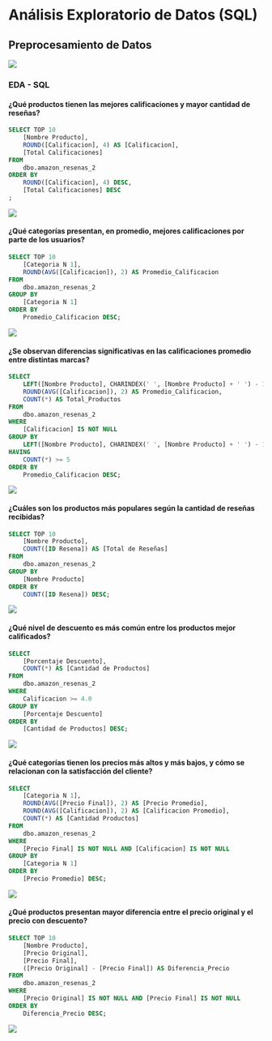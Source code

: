# Análisis Exploratorio de Datos (SQL)

## Preprocesamiento de Datos

<img src="../src/image/preprocesamiento.png">

### EDA - SQL

#### ¿Qué productos tienen las mejores calificaciones y mayor cantidad de reseñas?

```sql
SELECT TOP 10
	[Nombre Producto], 
	ROUND([Calificacion], 4) AS [Calificacion],
	[Total Calificaciones]
FROM 
	dbo.amazon_resenas_2
ORDER BY
	ROUND([Calificacion], 4) DESC,
	[Total Calificaciones] DESC
;
```
<img src="../src/image/image.png">

#### ¿Qué categorías presentan, en promedio, mejores calificaciones por parte de los usuarios?

```sql
SELECT TOP 10
    [Categoria N 1],
    ROUND(AVG([Calificacion]), 2) AS Promedio_Calificacion
FROM
    dbo.amazon_resenas_2
GROUP BY
    [Categoria N 1]
ORDER BY
    Promedio_Calificacion DESC;
```
<img src="../src/image/image2.png">

#### ¿Se observan diferencias significativas en las calificaciones promedio entre distintas marcas?

```sql
SELECT 
    LEFT([Nombre Producto], CHARINDEX(' ', [Nombre Producto] + ' ') - 1) AS Marca_Estimada,
    ROUND(AVG([Calificacion]), 2) AS Promedio_Calificacion,
    COUNT(*) AS Total_Productos
FROM 
    dbo.amazon_resenas_2
WHERE 
    [Calificacion] IS NOT NULL
GROUP BY 
    LEFT([Nombre Producto], CHARINDEX(' ', [Nombre Producto] + ' ') - 1)
HAVING 
    COUNT(*) >= 5
ORDER BY 
    Promedio_Calificacion DESC;
```
<img src="../src/image/image3.png">

#### ¿Cuáles son los productos más populares según la cantidad de reseñas recibidas?

```sql
SELECT TOP 10
    [Nombre Producto],
    COUNT([ID Resena]) AS [Total de Reseñas]
FROM
    dbo.amazon_resenas_2
GROUP BY
    [Nombre Producto]
ORDER BY
    COUNT([ID Resena]) DESC;
```
<img src="../src/image/image4.png">

#### ¿Qué nivel de descuento es más común entre los productos mejor calificados?

```sql
SELECT 
    [Porcentaje Descuento], 
    COUNT(*) AS [Cantidad de Productos]
FROM 
    dbo.amazon_resenas_2
WHERE 
    Calificacion >= 4.0
GROUP BY 
    [Porcentaje Descuento]
ORDER BY 
    [Cantidad de Productos] DESC;
```
<img src="../src/image/image5.png">

#### ¿Qué categorías tienen los precios más altos y más bajos, y cómo se relacionan con la satisfacción del cliente?

```sql
SELECT 
    [Categoria N 1],
    ROUND(AVG([Precio Final]), 2) AS [Precio Promedio],
    ROUND(AVG([Calificacion]), 2) AS [Calificacion Promedio],
    COUNT(*) AS [Cantidad Productos]
FROM 
    dbo.amazon_resenas_2
WHERE 
    [Precio Final] IS NOT NULL AND [Calificacion] IS NOT NULL
GROUP BY 
    [Categoria N 1]
ORDER BY 
    [Precio Promedio] DESC;
```
<img src="../src/image/image6.png">

#### ¿Qué productos presentan mayor diferencia entre el precio original y el precio con descuento?

```sql
SELECT TOP 10
    [Nombre Producto],
    [Precio Original],
    [Precio Final],
    ([Precio Original] - [Precio Final]) AS Diferencia_Precio
FROM 
    dbo.amazon_resenas_2
WHERE 
    [Precio Original] IS NOT NULL AND [Precio Final] IS NOT NULL
ORDER BY 
    Diferencia_Precio DESC;
```
<img src="../src/image/image7.png">
